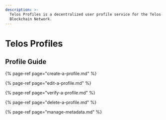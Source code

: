 ```yaml
---
description: >-
  Telos Profiles is a decentralized user profile service for the Telos
  Blockchain Network.
---
```


# Telos Profiles

## Profile Guide

{% page-ref page="create-a-profile.md" %}

{% page-ref page="edit-a-profile.md" %}

{% page-ref page="verify-a-profile.md" %}

{% page-ref page="delete-a-profile.md" %}

{% page-ref page="manage-metadata.md" %}







